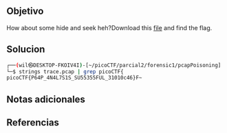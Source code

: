## Objetivo
How about some hide and seek heh?Download this [file](https://artifacts.picoctf.net/c/377/trace.pcap) and find the flag.
## Solucion

```bash
┌──(wil㉿DESKTOP-FKOIV4I)-[~/picoCTF/parcial2/forensic1/pcapPoisoning]
└─$ strings trace.pcap | grep picoCTF{
picoCTF{P64P_4N4L7S1S_SU55355FUL_31010c46}F~
```

## Notas adicionales
## Referencias